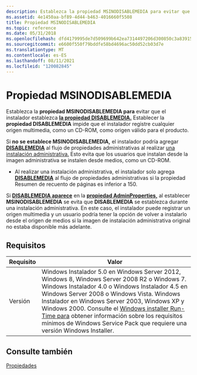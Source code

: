 ```yaml
---
description: Establezca la propiedad MSINODISABLEMEDIA para evitar que el instalador establezca la propiedad DISABLEMEDIA. Establecer la propiedad DISABLEMEDIA impide que el instalador registre cualquier origen multimedia, como un CD-ROM, como origen válido para el producto.
ms.assetid: 4e1450aa-bf89-4d44-b463-4016660f5508
title: Propiedad MSINODISABLEMEDIA
ms.topic: reference
ms.date: 05/31/2018
ms.openlocfilehash: dfd4179995de7d509699b642ea7314497206d300850c3a83915dcdbd9901d2a6
ms.sourcegitcommit: e6600f550f79bddfe58bd4696ac50dd52cb03d7e
ms.translationtype: MT
ms.contentlocale: es-ES
ms.lasthandoff: 08/11/2021
ms.locfileid: "120082845"
---
```

# <a name="msinodisablemedia-property"></a>Propiedad MSINODISABLEMEDIA

Establezca la **propiedad MSINODISABLEMEDIA para** evitar que el instalador establezca [**la propiedad DISABLEMEDIA.**](-disablemedia.md) Establecer la **propiedad DISABLEMEDIA** impide que el instalador registre cualquier origen multimedia, como un CD-ROM, como origen válido para el producto.

Si **no se establece MSINODISABLEMEDIA,** el instalador podría agregar [**DISABLEMEDIA**](-disablemedia.md) al flujo de propiedades administrativas al realizar [una instalación administrativa.](administrative-installation.md) Esto evita que los usuarios que instalan desde la imagen administrativa se instalen desde medios, como un CD-ROM.

-   Al realizar una instalación administrativa, el instalador solo agrega [](page-count-summary.md) [**DISABLEMEDIA**](-disablemedia.md) al flujo de propiedades administrativas si la propiedad Resumen de recuento de páginas es inferior a 150.

Si [**DISABLEMEDIA aparece**](-disablemedia.md) en la [**propiedad AdminProperties,**](adminproperties.md) al establecer **MSINODISABLEMEDIA** se evita que **DISABLEMEDIA** se establezca durante una instalación administrativa. En este caso, el instalador puede registrar un origen multimedia y un usuario podría tener la opción de volver a instalarlo desde el origen de medios si la imagen de instalación administrativa original no estaba disponible más adelante.

## <a name="requirements"></a>Requisitos



| Requisito | Valor |
|--------------------|------------------------------------------------------------------------------------------------------------------------------------------------------------------------------------------------------------------------------------------------------------------------------------------------------------------------------------------------------------------------------------------------------------------------------------------------------------------|
| Versión<br/> | Windows Instalador 5.0 en Windows Server 2012, Windows 8, Windows Server 2008 R2 o Windows 7. Windows Instalador 4.0 o Windows Instalador 4.5 en Windows Server 2008 o Windows Vista. Windows Instalador en Windows Server 2003, Windows XP y Windows 2000. Consulte el [Windows installer Run-Time para](windows-installer-portal.md) obtener información sobre los requisitos mínimos de Windows Service Pack que requiere una versión Windows Installer.<br/> |



## <a name="see-also"></a>Consulte también

<dl> <dt>

[Propiedades](properties.md)
</dt> </dl>

 

 




